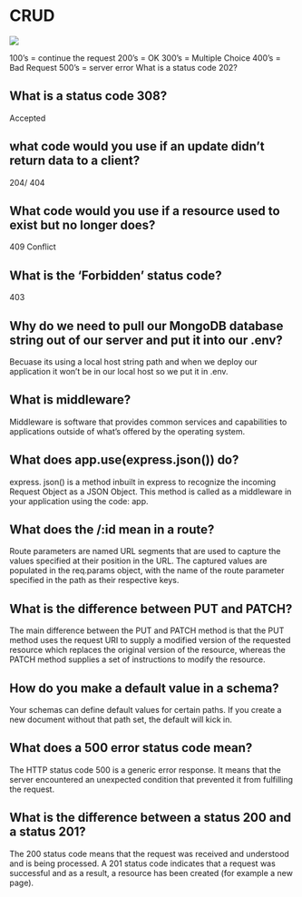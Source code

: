 # CRUD
![](https://miro.medium.com/max/1400/1*2eBdh0vLZjUyCDF6x1EqvQ.png)

100’s = continue the request
200’s = OK 
300’s = Multiple Choice
400’s = Bad Request
500’s = server error
What is a status code 202?

## What is a status code 308?
Accepted

## what code would you use if an update didn’t return data to a client?
204/  404
## What code would you use if a resource used to exist but no longer does?
409 Conflict
## What is the ‘Forbidden’ status code?
403

## Why do we need to pull our MongoDB database string out of our server and put it into our .env?

Becuase its using a local host string path and when we deploy our application it won’t be in our local host so we put it in .env.

## What is middleware?

Middleware is software that provides common services and capabilities to applications outside of what’s offered by the operating system.

## What does app.use(express.json()) do?

express. json() is a method inbuilt in express to recognize the incoming Request Object as a JSON Object. This method is called as a middleware in your application using the code: app.

## What does the /:id mean in a route?

Route parameters are named URL segments that are used to capture the values specified at their position in the URL. The captured values are populated in the req.params object, with the name of the route parameter specified in the path as their respective keys.

## What is the difference between PUT and PATCH?

The main difference between the PUT and PATCH method is that the PUT method uses the request URI to supply a modified version of the requested resource which replaces the original version of the resource, whereas the PATCH method supplies a set of instructions to modify the resource.

## How do you make a default value in a schema?

Your schemas can define default values for certain paths. If you create a new document without that path set, the default will kick in.

## What does a 500 error status code mean?

The HTTP status code 500 is a generic error response. It means that the server encountered an unexpected condition that prevented it from fulfilling the request.

## What is the difference between a status 200 and a status 201?

The 200 status code means that the request was received and understood and is being processed. A 201 status code indicates that a request was successful and as a result, a resource has been created (for example a new page).
